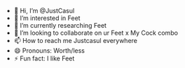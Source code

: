 - 👋 Hi, I’m @JustCasul
- 👀 I’m interested in Feet
- 🌱 I’m currently researching Feet
- 💞️ I’m looking to collaborate on ur Feet x My Cock combo
- 📫 How to reach me Justcasul everywhere
- 😄 Pronouns: Worth/less
- ⚡ Fun fact: I like Feet

<!---
JustCasul/JustCasul is a ✨ special ✨ repository because its `README.md` (this file) appears on your GitHub profile.
You can click the Preview link to take a look at your changes.
--->
